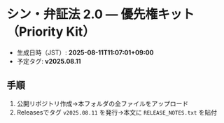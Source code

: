# シン・弁証法 2.0 — 優先権キット（Priority Kit）

- 生成日時（JST）: **2025-08-11T11:07:01+09:00**
- 予定タグ: **v2025.08.11**

## 手順
1) 公開リポジトリ作成→本フォルダの全ファイルをアップロード
2) Releasesでタグ `v2025.08.11` を発行→本文に `RELEASE_NOTES.txt` を貼付
